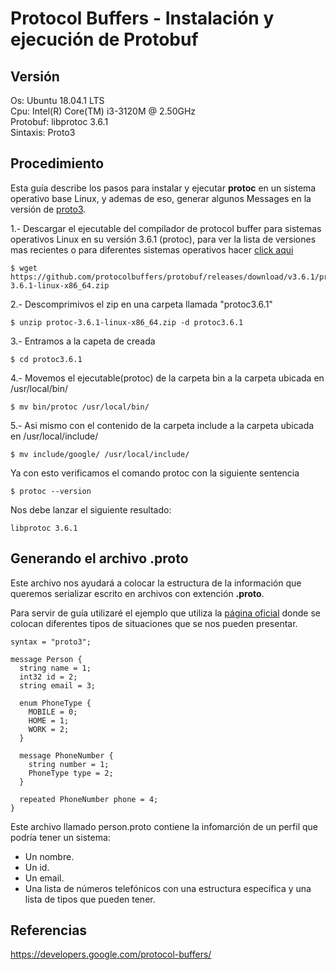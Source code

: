 Protocol Buffers - Instalación y ejecución de Protobuf 
======================================================

Versión
--------

Os: Ubuntu 18.04.1 LTS<br/>
Cpu: Intel(R) Core(TM) i3-3120M @ 2.50GHz<br/>
Protobuf: libprotoc 3.6.1<br/>
Sintaxis: Proto3


Procedimiento
-------------

Esta guía describe los pasos para instalar y ejecutar <b>protoc</b> en un sistema operativo base Linux, y ademas de eso,  generar algunos Messages en la versión de [proto3](https://developers.google.com/protocol-buffers/docs/proto3).

1.- Descargar el ejecutable del compilador de protocol buffer para sistemas operativos Linux en su versión 3.6.1 (protoc), para ver la lista de versiones mas recientes o para diferentes sistemas operativos hacer [click aqui](https://github.com/protocolbuffers/protobuf/releases)   
```
$ wget https://github.com/protocolbuffers/protobuf/releases/download/v3.6.1/protoc-3.6.1-linux-x86_64.zip
```

2.- Descomprimivos el zip en una carpeta llamada "protoc3.6.1"
```
$ unzip protoc-3.6.1-linux-x86_64.zip -d protoc3.6.1
```

3.- Entramos a la capeta de creada
```
$ cd protoc3.6.1
```

4.- Movemos el ejecutable(protoc) de la carpeta bin a la carpeta ubicada en /usr/local/bin/
```
$ mv bin/protoc /usr/local/bin/
```

5.- Asi mismo con el contenido de la carpeta include a la carpeta ubicada en /usr/local/include/
```
$ mv include/google/ /usr/local/include/
```

Ya con esto verificamos el comando protoc con la siguiente sentencia
```
$ protoc --version
```

Nos debe lanzar el siguiente resultado:
```
libprotoc 3.6.1
```


Generando el archivo .proto
---------------------------

Este archivo nos ayudará a colocar la estructura de la información que queremos serializar escrito en archivos con extención <b>.proto</b>. 

Para servir de guía utilizaré el ejemplo que utiliza la [página oficial](https://developers.google.com/protocol-buffers/docs/overview#how-do-they-work) donde se colocan diferentes tipos de situaciones que se nos pueden presentar. 

```
syntax = "proto3";

message Person {
  string name = 1;
  int32 id = 2;
  string email = 3;

  enum PhoneType {
    MOBILE = 0;
    HOME = 1;
    WORK = 2;
  }

  message PhoneNumber {
    string number = 1;
    PhoneType type = 2;
  }

  repeated PhoneNumber phone = 4;
}
```

Este archivo llamado person.proto contiene la infomarción de un perfil que podría tener un sistema:
* Un nombre.
* Un id.
* Un email.
* Una lista de números telefónicos con una estructura específica y una lista de tipos que pueden tener.


Referencias
-----------

https://developers.google.com/protocol-buffers/
